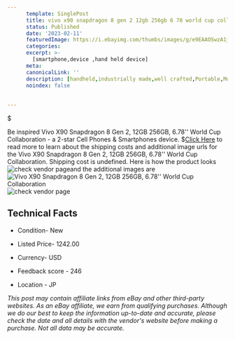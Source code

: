 ```yaml
---
      template: SinglePost
      title: vivo x90 snapdragon 8 gen 2 12gb 256gb 6 78 world cup collaboration
      status: Published
      date: '2023-02-11'
      featuredImage: https://i.ebayimg.com/thumbs/images/g/e9EAAOSwzA1j3Zf5/s-l225.jpg
      categories: 
      excerpt: >-
        [smartphone,device ,hand held device]
      meta:
      canonicalLink: ''
      description: [handheld,industrially made,well crafted,Portable,Mobile,Compact,Convenient,Lightweight,Maneuverable,Man-portable,Miniature,Carriable,Hand-held,Light,Holdable,Transportable,Mobile device,Pocket-sized,On-the-go,Wireless,Cordless,Compact size,Convenient size, smartphone,device ,hand held device]
      noindex: false
      
        
---
```

$

Be inspired Vivo X90 Snapdragon 8 Gen 2, 12GB 256GB, 6.78'' World Cup Collaboration - a 2-star Cell Phones & Smartphones device.
$[Click Here](https://www.ebay.com/itm/134404469406?hash=item1f4b21729e%3Ag%3Ae9EAAOSwzA1j3Zf5&amdata=enc%3AAQAHAAAA4NKWbY2tcWKJOat68seASJS6uEWWTvdtBMzoGttlU2g16lqh0xIA1o0cUFX%2FhQLIc3u%2BjCfU7CsxD8Xa1vyzReOQY8RQQPOt%2B2XgJNOo7b4fS8FX891847f%2FYUHLwC4DSx2VZO8zvVfizQAfc1HtlOo2gF%2FYdThl83q4KqOzZKQQOwul2pd8ZJ8N71V4fTS8YAy9pJded87jISKUM83XSdmWR2h5bwRWWHXBpMUuOOa2Ydu4nvB1ltCrQkJvVBQLFh6lyJgMWUjErcrKfLF6o1QGNh9fwH3ePb4F8V%2F%2BlU9x&mkevt=1&mkcid=1&mkrid=711-53200-19255-0&campid=%253CePNCampaignId%253E&customid=%253CreferenceId%253E&toolid=10049) to read more to learn about the shipping costs and additional image urls for the Vivo X90 Snapdragon 8 Gen 2, 12GB 256GB, 6.78'' World Cup Collaboration. Shipping cost is undefined. Here is how the product looks ![check vendor page](https://i.ebayimg.com/thumbs/images/g/e9EAAOSwzA1j3Zf5/s-l225.jpg)and the additional images are![Vivo X90 Snapdragon 8 Gen 2, 12GB 256GB, 6.78'' World Cup Collaboration](https://i.ebayimg.com/images/g/e9EAAOSwzA1j3Zf5/s-l960.jpg)![check vendor page](https://origin-galleryplus.ebayimg.com/ws/web/134404469406_2_0_1/225x225.jpg,https://origin-galleryplus.ebayimg.com/ws/web/134404469406_3_0_1/225x225.jpg,https://origin-galleryplus.ebayimg.com/ws/web/134404469406_4_0_1/225x225.jpg,https://origin-galleryplus.ebayimg.com/ws/web/134404469406_5_0_1/225x225.jpg,https://origin-galleryplus.ebayimg.com/ws/web/134404469406_6_0_1/225x225.jpg)



 ## Technical Facts 



     
      

 - Condition- New 


      

 - Listed Price- 1242.00 


      

 - Currency- USD 


      

 - Feedback score - 246 


      

 - Location - JP 


      
      

 *_This post may contain affiliate links from eBay and other third-party websites. As an eBay affiliate, we earn from qualifying purchases. Although we do our best to keep the information up-to-date and accurate, please check the date and all details with the vendor's website before making a purchase. Not all data may be accurate._*







